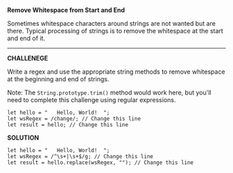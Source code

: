 **Remove Whitespace from Start and End**

Sometimes whitespace characters around strings are not wanted but are there. Typical processing of strings is to remove the whitespace at the start and end of it.

---------------------

**CHALLENEGE**

Write a regex and use the appropriate string methods to remove whitespace at the beginning and end of strings.

Note: The `String.prototype.trim()` method would work here, but you'll need to complete this challenge using regular expressions.

```
let hello = "   Hello, World!  ";
let wsRegex = /change/; // Change this line
let result = hello; // Change this line

```

**SOLUTION**

```
let hello = "   Hello, World!  ";
let wsRegex = /^\s+|\s+$/g; // Change this line
let result = hello.replace(wsRegex, ""); // Change this line
```
